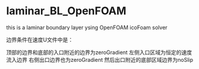 # laminar_BL_OpenFOAM
this is a laminar boundary layer ysing OpenFOAM icoFoam solver

边界条件在速度U文件中是：

顶部的边界和底部的入口附近的边界为zeroGradient
左侧入口区域为恒定的速度流入边界
右侧出口边界也为zeroGradient
然后出口附近的底部区域边界为noSlip
